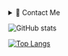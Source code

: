 
<details><summary>📨 Contact Me</summary>

|              | Value          |        Status |
| :---         |     :---:      |          ---: |
| git status   | git status     | git status    |
| git diff     | git diff       | git diff      |

</details>



![GitHub stats](https://github-readme-stats.vercel.app/api?username=AuthZero&show_icons=true&theme=synthwave)

[![Top Langs](https://github-readme-stats.vercel.app/api/top-langs/?username=AuthZero&theme=synthwave)](https://github.com/anuraghazra/github-readme-stats)



